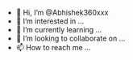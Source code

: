 - 👋 Hi, I’m @Abhishek360xxx
- 👀 I’m interested in ...
- 🌱 I’m currently learning ...
- 💞️ I’m looking to collaborate on ...
- 📫 How to reach me ...

<!---
Abhishek360xxx/Abhishek360xxx is a ✨ special ✨ repository because its `README.md` (this file) appears on your GitHub profile.
You can click the Preview link to take a look at your changes.
--->
